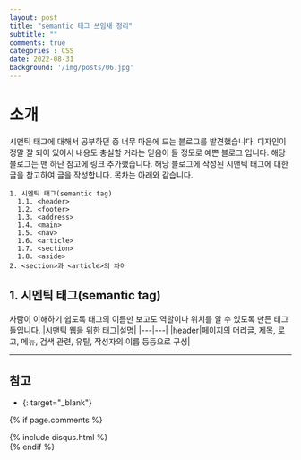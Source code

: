 ```yaml
---
layout: post
title: "semantic 태그 쓰임새 정리"
subtitle: ""
comments: true
categories : CSS
date: 2022-08-31
background: '/img/posts/06.jpg'
---
```


# 소개
시맨틱 태그에 대해서 공부하던 중 너무 마음에 드는 블로그를 발견했습니다.
디자인이 정말 잘 되어 있어서 내용도 충실할 거라는 믿음이 들 정도로 예쁜 블로그 입니다.
해당 블로그는 맨 하단 참고에 링크 추가했습니다.
해당 블로그에 작성된 시맨틱 태그에 대한 글을 참고하여 글을 작성합니다.
목차는 아래와 같습니다.
```
1. 시멘틱 태그(semantic tag)
  1.1. <header>
  1.2. <footer>
  1.3. <address>
  1.4. <main>
  1.5. <nav>
  1.6. <article>
  1.7. <section>
  1.8. <aside>
2. <section>과 <article>의 차이
```

## 1. 시멘틱 태그(semantic tag)
사람이 이해하기 쉽도록 태그의 이름만 보고도 역할이나 위치를 알 수 있도록 만든 태그들입니다.
|시맨틱 웹을 위한 태그|설명|
|---|---|
|header|페이지의 머리글, 제목, 로고, 메뉴, 검색 관련, 유틸, 작성자의 이름 등등으로 구성|








---
## 참고
- [](){: target="_blank"}


{% if page.comments %}
<div id="post-disqus" class="container">
{% include disqus.html %}
</div>
{% endif %}
